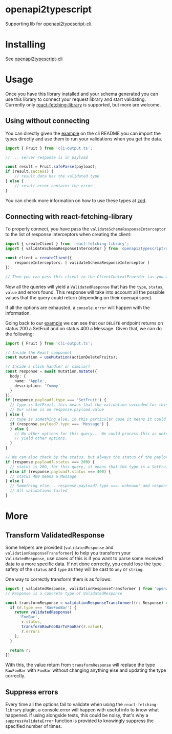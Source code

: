 # openapi2typescript

Supporting lib for [openapi2typescript-cli](../openapi2typescript-cli/README.md).

# Installing
See [openapi2typescript-cli](../openapi2typescript-cli/README.md)

# Usage

Once you have this library installed and your schema generated you can use this library to connect your request library
and start validating. Currently only [react-fetching-library](https://github.com/marcin-piela/react-fetching-library) is 
supported, but more are welcome.

## Using without connecting
You can directly given the [example](../openapi2typescript-cli/README.md#Example) on the cli README you can import the
types directly and use them to run your validations when you get the data.

```typescript
import { Fruit } from 'cli-output.ts';

// ... server response is in payload

const result = Fruit.safeParse(payload);
if (result.success) {
    // result.data has the validated type
} else {
    // result.error contains the error
}
```

You can check more information on how to use these types at [zod](https://github.com/vriad/zod).

## Connecting with react-fetching-library
To properly connect, you have pass the `validateSchemaResponseInterceptor` to the list of response interceptors when
creating the client:

```typescript
import { createClient } from 'react-fetching-library';
import { validateSchemaResponseInterceptor } from 'openapi2typescript/react-fetching-library';

const client = createClient({
    responseInterceptors: [ validateSchemaResponseInterceptor ]
});

// Then you can pass this client to the ClientContextProvider (as you would normally do)
```

Now all the queries will yield a `ValidatedResponse` that has the `type`, `status`, `value` and errors found. This response
will take into account all the possible values that the query could return (depending on their openapi spec).

If all the options are exhausted, a `console.error` will happen with the information.

Going back to our [example](../openapi2typescript-cli/README.md#Example) we can see that our `DELETE` endpoint
returns on status 200 a SetFruit and on status 400 a Message. Given that, we can do the following:

```typescript
import { Fruit } from 'cli-output.ts';

// Inside the React component
const mutation = useMutation(actionDeleteFruits);

// Inside a click handler or similar?
const response = await mutation.mutate({
  body: {
    name: 'Apple',
    description: 'Yummy'
  }
}); 
if (response.payload?.type === 'SetFruit') {
  // type is SetFruit, this means that the validation succeded for this type (of all the possible responses for this call)
  // Our value is on response.payload.value
} else {
  // type is something else, in this particular case it means it could be a "Message" or "unknown" (none of the know responses)
  if (response.payload?.type === 'Message') {
  } else {
    // No other options for this query... We could process this as unknown error. And actually IT IS, the openapi didn't 
    // yield other options.
  }
}

// We can also check by the status, but always the status of the payload.
if (response.payload?.status === 200) {
  // status is 200, for this query, it means that the type is a SetFruit
} else if (response.payload?.status === 400) {
  // status 400 means a Message
} else {
  // Something else... response.payload?.type === 'unknown' and response.payload?.status is undefined.
  // All validations failed
}
```

# More

## Transform ValidatedResponse

Some helpers are provided (`validatedResponse` and `validationResponseTransformer`) to help you transform your 
`ValidatedResponse`, use cases of this is if you want to parse some received data to a more specific data.
If not done correctly, you could lose the type safety of the `status` and `type` as they will be cast to `any` or 
`string`.

One way to correctly transform them is as follows:

```typescript
import { validatedResponse, validationResponseTransformer } from 'openapi2typescript';
// Response is a concrete type of ValidatedResponse

const transformResponse = validationResponseTransformer((r: Response) => {
  if (r.type === 'RawFooBar') {
    return validatedResponse(
      'FooBar',
       r.status,
       transformRawFooBarToFooBar(r.value),
       r.errors
    );
  }

  return r;
});
```

With this, the value return from `transformResponse` will replace the type `RawFooBar` with `FooBar` without changing 
anything else and updating the type correctly.

## Suppress errors

Every time all the options fail to validate when using the `react-fetching-library` plugin, a console.error will happen 
with useful info to know what happened. If using alongside tests, this could be noisy, that's why a `suppressValidateError`
function is provided to knowingly suppress the specified number of times.
